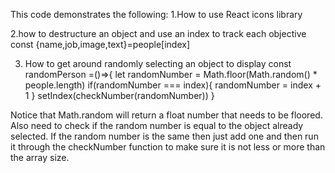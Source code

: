 This code demonstrates the following:
1.How to use React icons library

2.how to destructure an object and use an index to track each objective 
const {name,job,image,text}=people[index]

3. How to get around randomly selecting an object to display
const randomPerson =()=>{
    let randomNumber = Math.floor(Math.random() * people.length)
    if(randomNumber === index){
      randomNumber = index + 1
    }
    setIndex(checkNumber(randomNumber))
  }
  
Notice that Math.random will return a float number that needs to be floored. Also need to check if the random number is equal to the object already selected. 
If the random number is the same then just add one and then run it through the checkNumber function to make sure it is not less or more than the array size.


